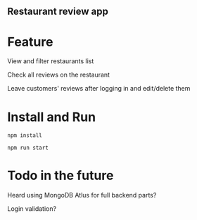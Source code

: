## Restaurant review app ##

# Feature #
View and filter restaurants list

Check all reviews on the restaurant

Leave customers' reviews after logging in and edit/delete them 

# Install and Run #
```npm install```

```npm run start```

# Todo in the future #
Heard using MongoDB Atlus for full backend parts?

Login validation?
